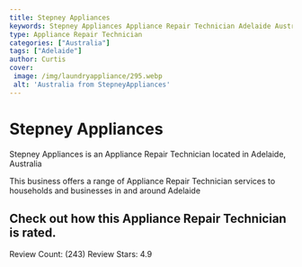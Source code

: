 ```yaml
---
title: Stepney Appliances
keywords: Stepney Appliances Appliance Repair Technician Adelaide Australia 
type: Appliance Repair Technician 
categories: ["Australia"]
tags: ["Adelaide"]
author: Curtis
cover:
 image: /img/laundryappliance/295.webp
 alt: 'Australia from StepneyAppliances'
---
```


# Stepney Appliances
Stepney Appliances is an Appliance Repair Technician located in Adelaide, Australia

This business offers a range of Appliance Repair Technician services to households and businesses in and around Adelaide

## Check out how this Appliance Repair Technician is rated.
Review Count: (243)
Review Stars: 4.9

